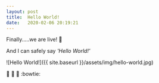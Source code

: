 ```yaml
---
layout: post
title: 	Hello World!
date: 	2020-02-06 20:19:21
---
```

Finally.....we are live! :metal:

And I can safely say *'Hello World!'*

![Hello World!]({{ site.baseurl }}/assets/img/hello-world.jpg)

:tada: :confetti_ball: :beers: :bowtie:
